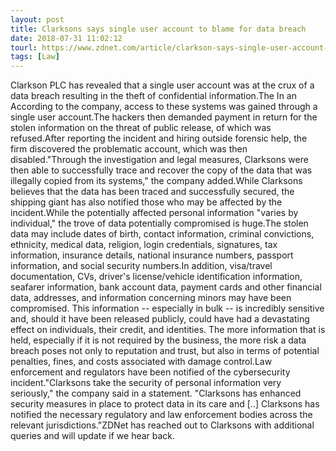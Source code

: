 ```yaml
---
layout: post
title: Clarksons says single user account to blame for data breach
date: 2018-07-31 11:02:12
tourl: https://www.zdnet.com/article/clarkson-says-single-user-account-to-blame-for-data-breach/
tags: [Law]
---
```

Clarkson PLC has revealed that a single user account was at the crux of a data breach resulting in the theft of confidential information.The In an According to the company, access to these systems was gained through a single user account.The hackers then demanded payment in return for the stolen information on the threat of public release, of which was refused.After reporting the incident and hiring outside forensic help, the firm discovered the problematic account, which was then disabled."Through the investigation and legal measures, Clarksons were then able to successfully trace and recover the copy of the data that was illegally copied from its systems," the company added.While Clarksons believes that the data has been traced and successfully secured, the shipping giant has also notified those who may be affected by the incident.While the potentially affected personal information "varies by individual," the trove of data potentially compromised is huge.The stolen data may include dates of birth, contact information, criminal convictions, ethnicity, medical data, religion, login credentials, signatures, tax information, insurance details, national insurance numbers, passport information, and social security numbers.In addition, visa/travel documentation, CVs, driver's license/vehicle identification information, seafarer information, bank account data, payment cards and other financial data, addresses, and information concerning minors may have been compromised. This information -- especially in bulk -- is incredibly sensitive and, should it have been released publicly, could have had a devastating effect on individuals, their credit, and identities. The more information that is held, especially if it is not required by the business, the more risk a data breach poses not only to reputation and trust, but also in terms of potential penalties, fines, and costs associated with damage control.Law enforcement and regulators have been notified of the cybersecurity incident."Clarksons take the security of personal information very seriously," the company said in a statement. "Clarksons has enhanced security measures in place to protect data in its care and [..] Clarksons has notified the necessary regulatory and law enforcement bodies across the relevant jurisdictions."ZDNet has reached out to Clarksons with additional queries and will update if we hear back.